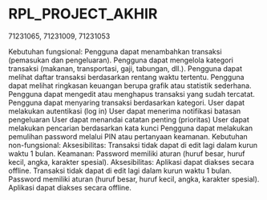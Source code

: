 # RPL_PROJECT_AKHIR
71231065, 71231009, 71231053


Kebutuhan fungsional: 
Pengguna dapat menambahkan transaksi (pemasukan dan pengeluaran).
Pengguna dapat mengelola kategori transaksi (makanan, transportasi, gaji, tabungan, dll.).
Pengguna dapat melihat daftar transaksi berdasarkan rentang waktu tertentu.
Pengguna dapat melihat ringkasan keuangan berupa grafik atau statistik sederhana.
Pengguna dapat mengedit atau menghapus transaksi yang sudah tercatat.
Pengguna dapat menyaring transaksi berdasarkan kategori.
User dapat melakukan autentikasi (log in) 
User dapat menerima notifikasi batasan pengeluaran
User dapat menandai catatan penting (prioritas)
User dapat melakukan pencarian berdasarkan kata kunci
Pengguna dapat melakukan pemulihan password melalui PIN atau pertanyaan keamanan.
Kebutuhan non-fungsional:
Aksesibilitas: Transaksi tidak dapat di edit lagi dalam kurun waktu 1 bulan.
Keamanan: Password memiliki aturan (huruf besar, huruf kecil, angka, karakter spesial).
Aksesibilitas: Aplikasi dapat diakses secara offline.
Transaksi tidak dapat di edit lagi dalam kurun waktu 1 bulan.
Password memiliki aturan (huruf besar, huruf kecil, angka, karakter spesial).
Aplikasi dapat diakses secara offline.

